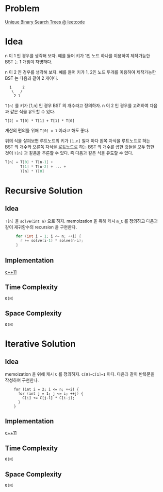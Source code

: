 # Problem

[Unique Binary Search Trees @ leetcode](https://leetcode.com/problems/unique-binary-search-trees/description/)

# Idea

n 이 1 인 경우를 생각해 보자. 예를 들어 키가 1인 노드 하나를 이용하여 제작가능한 BST 는 1 개임이 자명하다.

n 이 2 인 경우를 생각해 보자. 예를 들어 키가 1, 2인 노드 두개를 이용하여 제작가능한 BST 는 다음과 같이 2 개이다. 

```
  1     2
   \   /  
    2 1
```

`T[n]` 를 키가 [1,n] 인 경우 BST 의 개수라고 정의하자. n 이 2 인 경우를 고려하여 다음과 같은 식을 유도할 수 있다.

```
T[2] = T[0] * T[1] + T[1] * T[0]
```

계산의 편의를 위해 `T[0] = 1` 이라고 해도 좋다.

위의 식을 살펴보면 루트노드의 키가 `[1,n]` 일때 마다 왼쪽 자식을 루트노드로 하는 BST 의 개수와 오른쪽 자식을 로트노드로 하는 BST 의 개수를 곱한 것들을 모두 합한 것이 `T[n]` 과 같음을 추론할 수 있다. 즉 다음과 같은 식을 유도할 수 있다.

```cpp
T[n] = T[0] * T[n-1] + 
       T[1] * T[n-2] + ... +
       T[n] * T[0]
```

# Recursive Solution

## Idea

`T[n]` 을 `solve(int n)` 으로 하자. memoization 을 위해 캐시 `m_C` 를 정의하고 다음과 같이 재귀함수의 recursion 을 구현한다.

```cpp
     for (int i = 1; i <= n; ++i) {
       r += solve(i-1) * solve(n-i);
     }
```

## Implementation

[c++11](a.cpp)

## Time Complexity

```
O(N)
```

## Space Complexity

```
O(N)
```

# Iterative Solution

## Idea

memoization 을 위해 캐시 `C` 를 정의하자. `C[0]=C[1]=1` 이다. 다음과 같이 반복문을 작성하여 구현한다.

```
    for (int i = 2; i <= n; ++i) {
      for (int j = 1; j <= i; ++j) {
        C[i] += C[j-1] * C[i-j];
      }
    }
```

## Implementation

[c++11](a.cpp)

## Time Complexity

```
O(N)
```

## Space Complexity

```
O(N)
```
